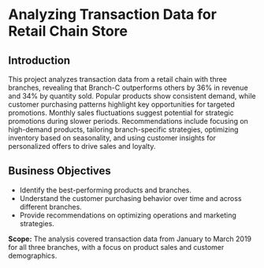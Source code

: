 # Analyzing Transaction Data for Retail Chain Store

## Introduction
This project analyzes transaction data from a retail chain with three branches, revealing that Branch-C outperforms others by 36% in revenue and 34% by quantity sold. Popular products show consistent demand, while customer purchasing patterns highlight key opportunities for targeted promotions. Monthly sales fluctuations suggest potential for strategic promotions during slower periods. Recommendations include focusing on high-demand products, tailoring branch-specific strategies, optimizing inventory based on seasonality, and using customer insights for personalized offers to drive sales and loyalty.

## Business Objectives
* Identify the best-performing products and branches.
* Understand the customer purchasing behavior over time and across different branches.
* Provide recommendations on optimizing operations and marketing strategies.

__Scope:__ The analysis covered transaction data from January to March 2019 for all three branches, with a focus on product sales and customer demographics.



